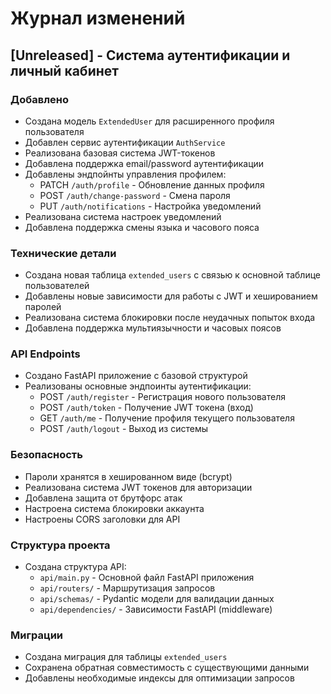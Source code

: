 # Журнал изменений

## [Unreleased] - Система аутентификации и личный кабинет

### Добавлено
- Создана модель `ExtendedUser` для расширенного профиля пользователя
- Добавлен сервис аутентификации `AuthService`
- Реализована базовая система JWT-токенов
- Добавлена поддержка email/password аутентификации
- Добавлены эндпойнты управления профилем:
  - PATCH `/auth/profile` - Обновление данных профиля
  - POST `/auth/change-password` - Смена пароля
  - PUT `/auth/notifications` - Настройка уведомлений
- Реализована система настроек уведомлений
- Добавлена поддержка смены языка и часового пояса

### Технические детали
- Создана новая таблица `extended_users` с связью к основной таблице пользователей
- Добавлены новые зависимости для работы с JWT и хешированием паролей
- Реализована система блокировки после неудачных попыток входа
- Добавлена поддержка мультиязычности и часовых поясов

### API Endpoints
- Создано FastAPI приложение с базовой структурой
- Реализованы основные эндпоинты аутентификации:
  - POST `/auth/register` - Регистрация нового пользователя
  - POST `/auth/token` - Получение JWT токена (вход)
  - GET `/auth/me` - Получение профиля текущего пользователя
  - POST `/auth/logout` - Выход из системы

### Безопасность
- Пароли хранятся в хешированном виде (bcrypt)
- Реализована система JWT токенов для авторизации
- Добавлена защита от брутфорс атак
- Настроена система блокировки аккаунта
- Настроены CORS заголовки для API

### Структура проекта
- Создана структура API:
  - `api/main.py` - Основной файл FastAPI приложения
  - `api/routers/` - Маршрутизация запросов
  - `api/schemas/` - Pydantic модели для валидации данных
  - `api/dependencies/` - Зависимости FastAPI (middleware)

### Миграции
- Создана миграция для таблицы `extended_users`
- Сохранена обратная совместимость с существующими данными
- Добавлены необходимые индексы для оптимизации запросов 
